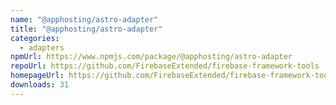 ```yaml
---
name: "@apphosting/astro-adapter"
title: "@apphosting/astro-adapter"
categories:
  - adapters
npmUrl: https://www.npmjs.com/package/@apphosting/astro-adapter
repoUrl: https://github.com/FirebaseExtended/firebase-framework-tools
homepageUrl: https://github.com/FirebaseExtended/firebase-framework-tools#readme
downloads: 31
---
```

